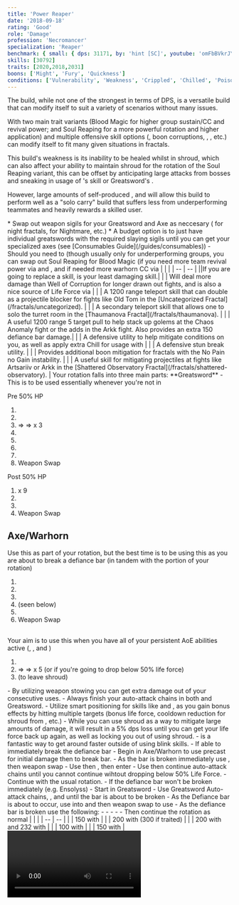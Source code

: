```yaml
---
title: 'Power Reaper'
date: '2018-09-18'
rating: 'Good'
role: 'Damage'
profession: 'Necromancer'
specialization: 'Reaper'
benchmark: { small: { dps: 31171, by: 'hint [SC]', youtube: 'omFbBVkrJYY' } }
skills: [30792]
traits: [2020,2018,2031]
boons: ['Might', 'Fury', 'Quickness']
conditions: ['Vulnerability', 'Weakness', 'Crippled', 'Chilled', 'Poison', 'Blind']
---
```


The <Specialization name="Reaper" text="Power Reaper"/> build, while not one of the strongest in terms of DPS, is a versatile build that can modify itself to suit a variety of scenarios without many issues.

With two main trait variants (Blood Magic for higher group sustain/CC and revival power; and Soul Reaping for a more powerful rotation and higher <Condition name="vulnerability"/> application) and multiple offensive skill options (<Control name="Pull"/>, boon corruptions, <Condition name="blind"/>, <Control name="Immobile"/>, etc.) <Specialization name="Reaper" text="Power Reaper"/> can modify itself to fit many given situations in fractals.

This build's weakness is its inability to be healed whilst in shroud, which can also affect your ability to maintain shroud for the rotation of the Soul Reaping variant, this can be offset by anticipating large attacks from bosses and sneaking in usage of <Skill name="Summon Shadow Fiend" disableText/>'s <Skill name="Haunt"/> skill or Greatsword's <Skill name="Death Spiral"/>.

However, large amounts of self-produced <Condition name="vulnerability"/>, <Boon name="Quickness"/> and <Boon name="Might"/> will allow this build to perform well as a "solo carry" build that suffers less from underperforming teammates and heavily rewards a skilled user.

<Divider text="Equipment"/>

<Grid>
<GridItem sm="4">
<Armor weight="Light" helmAffix="Berserker" helmRune="Scholar" shouldersAffix="Berserker" shouldersRune="Scholar" coatAffix="Berserker" coatRune="Scholar" glovesAffix="Berserker" glovesRune="Scholar" leggingsAffix="Berserker" leggingsRune="Scholar" bootsAffix="Berserker" bootsRune="Scholar"/>
</GridItem>

<GridItem sm="4">
<Weapons weapon1MainType="Greatsword" weapon1MainAffix="Berserker" weapon1MainSigil1="Impact" weapon1MainSigil2="Force" weapon2MainType="Axe" weapon2MainAffix="Berserker" weapon2MainSigil1="Force"  weapon2OffType="Warhorn" weapon2OffAffix="Berserker" weapon2OffSigil="Impact"/>

<Card title="Swap Weapons">
* Swap out weapon sigils for your Greatsword and Axe as neccesary (<Item id="36053" disableText/> for night fractals, <Item id="24615" disableText/> for Nightmare, etc.)
* A budget option is to just have individual greatswords with the required slaying sigils until you can get your specialized axes (see [Consumables Guide](/guides/consumables))
</Card>
</GridItem>

<GridItem sm="4">
<BackAndTrinkets backItemAffix="Berserker" accessory1Affix="Berserker" accessory2Affix="Berserker" amuletAffix="Berserker" ring1Affix="Berserker" ring2Affix="Berserker"/>

<Consumables food="Bowl of Sweet and Spicy Butternut Squash Soup" utility="Tin of Fruitcake" infusion="Mighty +9 Agony Infusion"/>
</GridItem>
</Grid>

<Divider text="Build"/>

<Grid>
<GridItem sm="7">
<Traits traits1="Spite" traits1Selected="Spiteful Talisman, Awaken the Pain, Close to Death" traits2="Soul Reaping" traits2Selected="Unyielding Blast, Vital Persistence, Death Perception" traits3="Reaper" traits3Selected="Chilling Nova , Decimate Defenses, Reapers Onslaught"/>

<Card title="Situational Traits">
- Should you need to (though usually only for underperforming groups, you can swap out Soul Reaping for Blood Magic (if you need more team revival power via <Trait name="Ritual of Life"/> and <Trait name="Transfusion"/>, and if needed more warhorn CC via <Trait name="Banshees Wail"/>

</Card>
</GridItem>

<GridItem sm="5">
<Skills heal="Summon Blood Fiend" utility1="Well of Suffering" utility2="Well of Corruption" utility3="Signet of Spite" elite="Summon Flesh Golem"/>

<Card title="Situational Skills">
| | |
| -- | -- |
||If you are going to replace a skill, <Skill name="Well of Corruption"/> is your least damaging skill.|
| <Skill name="Summon Shadow Fiend" size="big" disableText/> | Will deal more damage than Well of Corruption for longer drawn out fights, and is also a nice source of Life Force via <Skill name="Haunt"/>|
| <Skill name="Summon flesh Wurm" size="big" disableText/> | A 1200 range teleport skill that can double as a projectile blocker for fights like Old Tom in the [Uncategorized Fractal](/fractals/uncategorized). |
| <Skill name="Spectral Walk " size="big" disableText/> | A secondary teleport skill that allows one to solo the turret room in the [Thaumanova Fractal](/fractals/thaumanova). |
| <Skill name="Spectral Grasp" size="big" disableText/> | A useful 1200 range 5 target pull to help stack up golems at the Chaos Anomaly fight or the adds in the Arkk fight. Also provides an extra 150 defiance bar damage.|
| <Skill name="Suffer" size="big" disableText/> | A defensive utility to help mitigate conditions on you, as well as apply extra Chill for usage with <Trait name="Cold Shoulder"/> |
| <Skill name="You are all Weaklings" size="big" disableText/> | A defensive stun break utility. |
| <Skill name="Corrupt Boon" size="big" disableText/> | Provides additional boon mitigation for fractals with the No Pain no Gain instability. |
| <Skill name="Corrosive Poison Cloud" size="big" disableText/> | A useful skill for mitigating projectiles at fights like Artsariiv or Arkk in the [Shattered Observatory Fractal](/fractals/shattered-observatory). |
</Card>
</GridItem>
</Grid>

<Divider text="Details"/>

<Grid>
<GridItem sm="7">
<Card title="Rotation">
<Grid>
 Your rotation falls into three main parts:
</Grid>
<GridItem sm="2">
**Greatsword**
-

</GridItem>
This is to be used essentially whenever you're not in <Skill name= "Reapers Shroud"/>

Pre 50% HP
<GridItem sm="10">
1. <Skill name="Grave Digger"/>
2. <Skill name="Death Spiral"/>
3. <Skill name="Dusk Strike"/> => <Skill name="Fading Twilight"/> => <Skill name="Chilling Scythe"/> x 3
4. <Skill name="Grave Digger"/>
5. <Skill name="Death Spiral"/>
6. <Skill name="Nightfall"/>
7. <Skill name="Grasping Darkness"/>
8. Weapon Swap
</GridItem>

Post 50% HP
<GridItem sm="10">
1. <Skill name="Grave Digger"/> x 9
2. <Skill name="Nightfall"/>
3. <Skill name="Grasping Darkness"/>
4. Weapon Swap
</GridItem>

**Axe/Warhorn**
-
Use this as part of your rotation, but the best time is to be using this as you are about to break a defiance bar (in tandem with the <Skill name= "Reapers Shroud"/> portion of your rotation)
<GridItem sm="10">
1. <Skill name="Ghastly Claws"/> 
2. <Skill name="Locust Swarm"/>
3. <Skill name="Well of Suffering"/>
4. <Skill name= "Reapers Shroud"/> (seen below)
5. <Skill name="Ghastly Claws"/> 
6. Weapon Swap
</GridItem>

**<Skill name= "Reapers Shroud"/>**
-
Your aim is to use this when you have all of your persistent AoE abilities active (<Skill name="Well of Suffering"/>, <Skill name="Locust Swarm"/>, and <Skill name="Nightfall"/> )
<GridItem sm="10">
1. <Skill name="Soul Spiral"/> 
2. <Skill name="Life Rend"/> => <Skill name="Life Slash"/> => <Skill name="Life Reap"/> x 5 (or if you're going to drop below 50% life force)
3. <Skill name= "Reapers Shroud"/> (to leave shroud)
</GridItem>

</Card>
<Card title="Advanced Notes">
- By utilizing weapon stowing you can get extra damage out of your consecutive <Skill name="Gravedigger"/> uses.
- Always finish your auto-attack chains in both <Skill name="Reapers Shroud"/> and Greatsword.
- Utilize smart positioning for skills like <Skill name="Grasping Darkness"/> and <Skill name="Life Reap"/>, as you gain bonus effects by hitting multiple targets (bonus life force, cooldown reduction for shroud from <Skill name="Life Reap" disableText/>, etc.)
- While you can use shroud as a way to mitigate large amounts of damage, it will result in a 5% dps loss until you can get your life force back up again, as well as locking you out of using shroud.
- <Skill name="Deaths Charge"/> is a fantastic way to get around faster outside of using blink skills.

</Card>
</GridItem>


<GridItem sm="5">

<Card title="Opener">
- If able to immediately break the defiance bar
   - Begin in Axe/Warhorn to use precast <Skill name="Locust Swarm"/> for initial damage then <Skill name="Wail of Doom"/> to break bar.
   - As the bar is broken immediately use <Skill name="Well of Suffering"/>, then weapon swap
   - Use <Skill name="Nightfall"/> then <Skill name="Grasping Darkness"/>, then enter <Skill name="Reapers Shroud"/>
   - Use <Skill name="Soul Spiral"/> then continue auto-attack chains until you cannot continue wihtout dropping below 50% Life Force.
   - Continue with the usual rotation.
- If the defiance bar won't be broken immediately (e.g. Ensolyss)
   - Start in Greatsword
   - Use Greatsword Auto-attack chains, <Skill name="Gravedigger"/>, and <Skill name="Death Spiral"/> until the bar is about to be broken
   - As the Defiance bar is about to occur, use <Skill name="Nightfall"/> into <Skill name="Grasping Darkness"/> and then weapon swap to use <Skill name="Wail of Doom"/>
   - As the defiance bar is broken use the following:
   - <Skill name="Locust Swarm"/>
   - <Skill name="Ghastly Claws"/>
   - <Skill name="Reapers Shroud"/>
   - <Skill name="Soul Spiral"/>
   - Then continue the rotation as normal

</Card>


<Card title="Defiance Bar Damage">
| | |
| -- | -- |
| <Skill name="Grasping Darkness" size="big" disableText/> | 150 with <Control name="pull"/> |
| <Skill name="Wail of Doom" size="big" disableText/> | 200 with <Control name="daze"/> (300 if traited) |
| <Skill name="Charge" size="big" disableText/> | 200 with <Control name="knockdown"/> and 232 with <Control name="launch"/>| 
| <Skill name="Terrify" size="big" disableText/> | 100 with <Control name="daze"/> |
| <Skill name="Executioners Scythe" size="big" disableText/> | 150 with <Control name="daze"/> |
</Card>

<Video youtube="omFbBVkrJYY" title="Small Hitbox: 31.2k DPS by Hint[SC]"/>
</GridItem>
</Grid>
